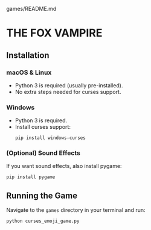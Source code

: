 games/README.md
# THE FOX VAMPIRE

## Installation

### macOS & Linux

- Python 3 is required (usually pre-installed).
- No extra steps needed for curses support.

### Windows

- Python 3 is required.
- Install curses support:
  ```
  pip install windows-curses
  ```

### (Optional) Sound Effects

If you want sound effects, also install pygame:
```
pip install pygame
```

## Running the Game

Navigate to the `games` directory in your terminal and run:

```
python curses_emoji_game.py
```